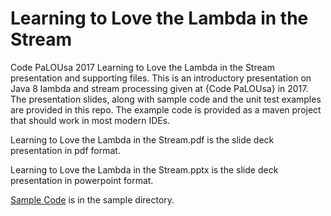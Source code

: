 # Learning to Love the Lambda in the Stream
Code PaLOUsa 2017 Learning to Love the Lambda in the Stream presentation and supporting files.  This is an introductory presentation on Java 8 lambda and stream processing given at {Code PaLOUsa} in 2017.  The presentation slides, along with sample code and the unit test examples are provided in this repo.  The example code is provided as a maven project that should work in most modern IDEs.

Learning to Love the Lambda in the Stream.pdf is the slide deck presentation in pdf format.

Learning to Love the Lambda in the Stream.pptx is the slide deck presentation in powerpoint format.

[Sample Code](sample) is in the sample directory.

